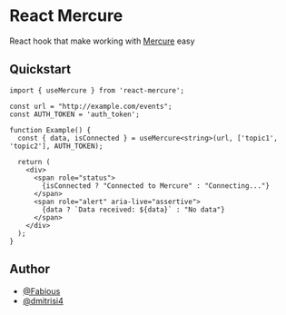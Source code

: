 # React Mercure

React hook that make working with [Mercure](https://mercure.rocks/) easy

## Quickstart

```tsx
import { useMercure } from 'react-mercure';

const url = "http://example.com/events";
const AUTH_TOKEN = 'auth_token';

function Example() {
  const { data, isConnected } = useMercure<string>(url, ['topic1', 'topic2'], AUTH_TOKEN);

  return (
    <div>
      <span role="status">
        {isConnected ? "Connected to Mercure" : "Connecting..."}
      </span>
      <span role="alert" aria-live="assertive">
        {data ? `Data received: ${data}` : "No data"}
      </span>
    </div>
  );
}
```


## Author

- [@Fabious](https://www.github.com/Fabious)
- [@dmitrisi4](https://github.com/dmitrisi4)

